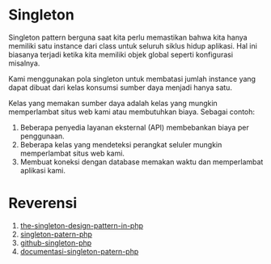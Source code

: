 # Singleton
Singleton pattern berguna saat kita perlu memastikan bahwa kita hanya memiliki satu instance dari class untuk seluruh siklus hidup aplikasi. Hal ini biasanya terjadi ketika kita memiliki objek global seperti konfigurasi misalnya.

Kami menggunakan pola singleton untuk membatasi jumlah instance yang dapat dibuat dari kelas konsumsi sumber daya menjadi hanya satu.

Kelas yang memakan sumber daya adalah kelas yang mungkin memperlambat situs web kami atau membutuhkan biaya. Sebagai contoh:
1. Beberapa penyedia layanan eksternal (API) membebankan biaya per penggunaan.
2. Beberapa kelas yang mendeteksi perangkat seluler mungkin memperlambat situs web kami.
3. Membuat koneksi dengan database memakan waktu dan memperlambat aplikasi kami.

# Reverensi
1. [the-singleton-design-pattern-in-php](https://phpenthusiast.com/blog/the-singleton-design-pattern-in-php)
2. [singleton-patern-php](https://www.youtube.com/watch?v=jS9lOKqKTc4)
3. [github-singleton-php](https://github.com/domnikl/DesignPatternsPHP/blob/master/Creational/Singleton/Singleton.php)
4. [documentasi-singleton-patern-php](https://designpatternsphp.readthedocs.io/en/latest/Creational/Singleton/README.html)